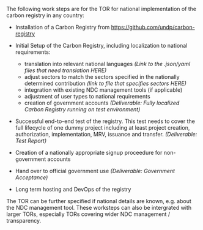 The following work steps are for the TOR for national implementation of the carbon registry in any country:

- Installation of a Carbon Registry from https://github.com/undp/carbon-registry

- Initial Setup of the Carbon Registry, including localization to national requirements:
	- translation into relevant national languages *(Link to the .json/yaml files that need translation HERE)*
	- adjust sectors to match the sectors specified in the nationally determined contribution *(link to file that specifies sectors HERE)*
	- integration with existing NDC management tools (if applicable)
	- adjustment of user types to national requirements
	- creation of government accounts
*(Deliverable: Fully localized Carbon Registry running on test environment)*
 
- Successful end-to-end test of the registry. This test needs to cover the full lifecycle of one dummy project including at least project creation, authorization, implementation, MRV, issuance and transfer. 
*(Deliverable: Test Report)*
- Creation of a nationally appropriate signup proceedure for non-government accounts
- Hand over to official government use
*(Deliverable: Government Acceptance)*

- Long term hosting and DevOps of the registry


The TOR can be further specified if national details are known, e.g. about the NDC management tool. 
These worksteps can also be intergrated with larger TORs, especially TORs covering wider NDC management / transparency.
